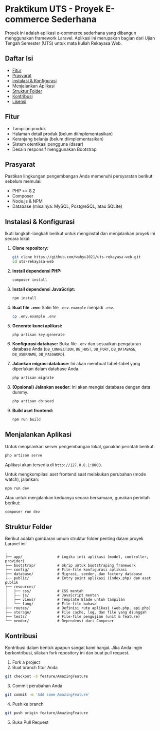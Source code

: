 # Praktikum UTS - Proyek E-commerce Sederhana

Proyek ini adalah aplikasi e-commerce sederhana yang dibangun menggunakan framework Laravel. Aplikasi ini merupakan bagian dari Ujian Tengah Semester (UTS) untuk mata kuliah Rekayasa Web.

## Daftar Isi

- [Fitur](#fitur)
- [Prasyarat](#prasyarat)
- [Instalasi & Konfigurasi](#instalasi--konfigurasi)
- [Menjalankan Aplikasi](#menjalankan-aplikasi)
- [Struktur Folder](#struktur-folder)
- [Kontribusi](#kontribusi)
- [Lisensi](#lisensi)

## Fitur

-   Tampilan produk
-   Halaman detail produk (belum diimplementasikan)
-   Keranjang belanja (belum diimplementasikan)
-   Sistem otentikasi pengguna (dasar)
-   Desain responsif menggunakan Bootstrap

## Prasyarat

Pastikan lingkungan pengembangan Anda memenuhi persyaratan berikut sebelum memulai:

-   PHP >= 8.2
-   Composer
-   Node.js & NPM
-   Database (misalnya: MySQL, PostgreSQL, atau SQLite)

## Instalasi & Konfigurasi

Ikuti langkah-langkah berikut untuk menginstal dan menjalankan proyek ini secara lokal:

1.  **Clone repository:**
    ```bash
    git clone https://github.com/wahyu2021/uts-rekayasa-web.git
    cd uts-rekayasa-web
    ```

2.  **Install dependensi PHP:**
    ```bash
    composer install
    ```

3.  **Install dependensi JavaScript:**
    ```bash
    npm install
    ```

4.  **Buat file `.env`:**
    Salin file `.env.example` menjadi `.env`.
    ```bash
    cp .env.example .env
    ```

5.  **Generate kunci aplikasi:**
    ```bash
    php artisan key:generate
    ```

6.  **Konfigurasi database:**
    Buka file `.env` dan sesuaikan pengaturan database Anda (`DB_CONNECTION`, `DB_HOST`, `DB_PORT`, `DB_DATABASE`, `DB_USERNAME`, `DB_PASSWORD`).

7.  **Jalankan migrasi database:**
    Ini akan membuat tabel-tabel yang diperlukan dalam database Anda.
    ```bash
    php artisan migrate
    ```

8.  **(Opsional) Jalankan seeder:**
    Ini akan mengisi database dengan data dummy.
    ```bash
    php artisan db:seed
    ```

9.  **Build aset frontend:**
    ```bash
    npm run build
    ```

## Menjalankan Aplikasi

Untuk menjalankan server pengembangan lokal, gunakan perintah berikut:

```bash
php artisan serve
```

Aplikasi akan tersedia di `http://127.0.0.1:8000`.

Untuk mengkompilasi aset frontend saat melakukan perubahan (mode watch), jalankan:
```bash
npm run dev
```
Atau untuk menjalankan keduanya secara bersamaan, gunakan perintah berikut:
```bash
composer run dev
```

## Struktur Folder

Berikut adalah gambaran umum struktur folder penting dalam proyek Laravel ini:

```
.
├── app/                # Logika inti aplikasi (model, controller, provider)
├── bootstrap/          # Skrip untuk bootstraping framework
├── config/             # File-file konfigurasi aplikasi
├── database/           # Migrasi, seeder, dan factory database
├── public/             # Entry point aplikasi (index.php) dan aset publik
├── resources/
│   ├── css/            # CSS mentah
│   ├── js/             # JavaScript mentah
│   ├── views/          # Template Blade untuk tampilan
│   └── lang/           # File-file bahasa
├── routes/             # Definisi rute aplikasi (web.php, api.php)
├── storage/            # File cache, log, dan file yang diunggah
├── tests/              # File-file pengujian (unit & feature)
└── vendor/             # Dependensi dari Composer
```

## Kontribusi

Kontribusi dalam bentuk apapun sangat kami hargai. Jika Anda ingin berkontribusi, silakan fork repository ini dan buat pull request.

1.  Fork a project
2.  Buat branch fitur Anda 
```bash
git checkout -b feature/AmazingFeature
```
3.  Commit perubahan Anda 
```bash
git commit -m 'Add some AmazingFeature'
```
4.  Push ke branch 
```bash
git push origin feature/AmazingFeature
```
5.  Buka Pull Request
